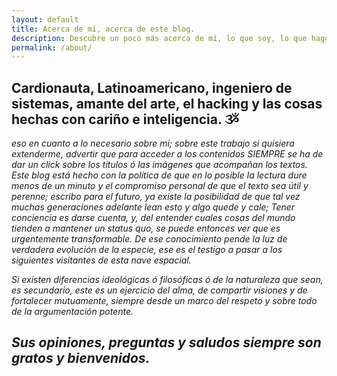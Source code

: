 ```yaml
---
layout: default
title: Acerca de mi, acerca de este blog.
description: Descubre un poco más acerca de mí, lo que soy, lo que hago y lo que me apasiona.
permalink: /about/
---
```


## Cardionauta, Latinoamericano, ingeniero de sistemas, amante del arte, el hacking y las cosas hechas con cariño e inteligencia. ૐ

*eso en cuanto a lo necesario sobre mi; sobre este trabajo si quisiera extenderme, advertir que para acceder a los contenidos SIEMPRE se ha de dar un click sobre los títulos ó las imágenes que acompañan los textos. Este blog está hecho con la política de que en lo posible la lectura dure menos de un minuto y el compromiso personal de que el texto sea útil y perenne; escribo para el futuro, ya existe la posibilidad de que tal vez muchas generaciones adelante lean esto y algo quede y cale; Tener conciencia es darse cuenta, y, del entender cuales cosas del mundo tienden a mantener un status quo, se puede entonces ver que es urgentemente transformable. De ese conocimiento pende la luz de verdadera evolución de la especie, ese es el testigo a pasar a los siguientes visitantes de esta nave espacial.*

*Si existen diferencias ideológicas ó filosóficas ó de la naturaleza que sean, es secundario, este es un ejercicio del alma, de compartir visiones y de fortalecer mutuamente, siempre desde un marco del respeto y sobre todo de la argumentación potente.*

## *Sus opiniones, preguntas y saludos siempre son gratos y bienvenidos.*
